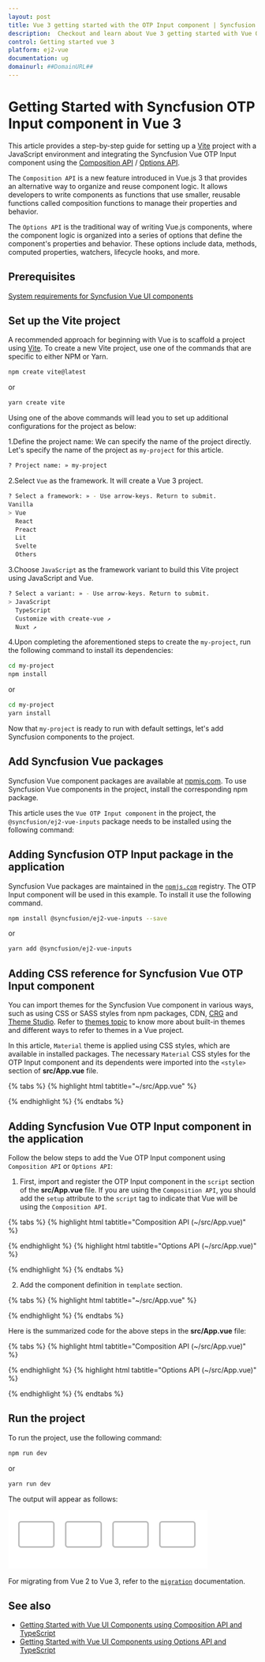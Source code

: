 ```yaml
---
layout: post
title: Vue 3 getting started with the OTP Input component | Syncfusion
description:  Checkout and learn about Vue 3 getting started with Vue OTP Input component of Syncfusion Essential JS 2 and more details.
control: Getting started vue 3 
platform: ej2-vue
documentation: ug
domainurl: ##DomainURL##
---
```


# Getting Started with Syncfusion OTP Input component in Vue 3

This article provides a step-by-step guide for setting up a [Vite](https://vitejs.dev/) project with a JavaScript environment and integrating the Syncfusion Vue OTP Input component using the [Composition API](https://vuejs.org/guide/introduction.html#composition-api) / [Options API](https://vuejs.org/guide/introduction.html#options-api).

The `Composition API` is a new feature introduced in Vue.js 3 that provides an alternative way to organize and reuse component logic. It allows developers to write components as functions that use smaller, reusable functions called composition functions to manage their properties and behavior.

The `Options API` is the traditional way of writing Vue.js components, where the component logic is organized into a series of options that define the component's properties and behavior. These options include data, methods, computed properties, watchers, lifecycle hooks, and more.

## Prerequisites

[System requirements for Syncfusion Vue UI components](https://ej2.syncfusion.com/vue/documentation/system-requirements/)

## Set up the Vite project

A recommended approach for beginning with Vue is to scaffold a project using [Vite](https://vitejs.dev/). To create a new Vite project, use one of the commands that are specific to either NPM or Yarn.

```bash
npm create vite@latest
```

or

```bash
yarn create vite
```

Using one of the above commands will lead you to set up additional configurations for the project as below:

1.Define the project name: We can specify the name of the project directly. Let's specify the name of the project as `my-project` for this article.

```bash
? Project name: » my-project
```

2.Select `Vue` as the framework. It will create a Vue 3 project.

```bash
? Select a framework: » - Use arrow-keys. Return to submit.
Vanilla
> Vue
  React
  Preact
  Lit
  Svelte
  Others
```

3.Choose `JavaScript` as the framework variant to build this Vite project using JavaScript and Vue.

```bash
? Select a variant: » - Use arrow-keys. Return to submit.
> JavaScript
  TypeScript
  Customize with create-vue ↗
  Nuxt ↗
```

4.Upon completing the aforementioned steps to create the `my-project`, run the following command to install its dependencies:

```bash
cd my-project
npm install
```

or

```bash
cd my-project
yarn install
```

Now that `my-project` is ready to run with default settings, let's add Syncfusion components to the project.

## Add Syncfusion Vue packages

Syncfusion Vue component packages are available at [npmjs.com](https://www.npmjs.com/search?q=ej2-vue). To use Syncfusion Vue components in the project, install the corresponding npm package.

This article uses the `Vue OTP Input component` in the project, the `@syncfusion/ej2-vue-inputs` package needs to be installed using the following command:

## Adding Syncfusion OTP Input package in the application

Syncfusion Vue packages are maintained in the [`npmjs.com`](https://www.npmjs.com/~syncfusionorg) registry. The OTP Input component will be used in this example. To install it use the following command.

```bash
npm install @syncfusion/ej2-vue-inputs --save
```

or

```bash
yarn add @syncfusion/ej2-vue-inputs
```

## Adding CSS reference for Syncfusion Vue OTP Input component

You can import themes for the Syncfusion Vue component in various ways, such as using CSS or SASS styles from npm packages, CDN, [CRG](https://ej2.syncfusion.com/javascript/documentation/common/custom-resource-generator/) and [Theme Studio](https://ej2.syncfusion.com/vue/documentation/appearance/theme-studio/). Refer to [themes topic](https://ej2.syncfusion.com/vue/documentation/appearance/theme/) to know more about built-in themes and different ways to refer to themes in a Vue project.

In this article, `Material` theme is applied using CSS styles, which are available in installed packages. The necessary `Material` CSS styles for the OTP Input component and its dependents were imported into the `<style>` section of **src/App.vue** file.

{% tabs %}
{% highlight html tabtitle="~/src/App.vue" %}

<style>
    @import '../node_modules/@syncfusion/ej2-base/styles/material.css';
    @import '../node_modules/@syncfusion/ej2-inputs/styles/material.css';
</style>

{% endhighlight %}
{% endtabs %}

## Adding Syncfusion Vue OTP Input component in the application

Follow the below steps to add the Vue OTP Input component using `Composition API` or `Options API`:

1. First, import and register the OTP Input component in the `script` section of the **src/App.vue** file. If you are using the `Composition API`, you should add the `setup` attribute to the `script` tag to indicate that Vue will be using the `Composition API`.

{% tabs %}
{% highlight html tabtitle="Composition API (~/src/App.vue)" %}

<script setup>
    import { OtpInputComponent as EjsOtpinput } from "@syncfusion/ej2-vue-inputs";
</script>

{% endhighlight %}
{% highlight html tabtitle="Options API (~/src/App.vue)" %}

<script>
    import { OtpInputComponent } from "@syncfusion/ej2-vue-inputs";

    export default {
        name: "App",
        components: {
        "ejs-otpinput": OtpInputComponent
        }
    }
</script>   
{% endhighlight %}
{% endtabs %}

2. Add the component definition in `template` section.

{% tabs %}
{% highlight html tabtitle="~/src/App.vue" %}

<template>
    <ejs-otpinput id="otpinput"></ejs-otpinput>
</template>

{% endhighlight %}
{% endtabs %}

Here is the summarized code for the above steps in the **src/App.vue** file:

{% tabs %}
{% highlight html tabtitle="Composition API (~/src/App.vue)" %}

<template>
    <ejs-otpinput id="otpinput"></ejs-otpinput>
</template>

<script setup>
    import { OtpInputComponent as EjsOtpinput } from "@syncfusion/ej2-vue-inputs";
</script>

<style>
@import '../node_modules/@syncfusion/ej2-base/styles/material.css';
@import '../node_modules/@syncfusion/ej2-inputs/styles/material.css';
</style>

{% endhighlight %}
{% highlight html tabtitle="Options API (~/src/App.vue)" %}

<template>
    <ejs-otpinput id="otpinput"></ejs-otpinput>
</template>

<script>
import { OtpInputComponent } from "@syncfusion/ej2-vue-inputs";

export default {
    name: "App",
    components: {
    "ejs-otpinput": OtpInputComponent
    }
}
</script>
<style>
@import '../node_modules/@syncfusion/ej2-base/styles/material.css';
@import '../node_modules/@syncfusion/ej2-inputs/styles/material.css';
</style>

{% endhighlight %}
{% endtabs %}

## Run the project

To run the project, use the following command:

```bash
npm run dev
```

or

```bash
yarn run dev
```

The output will appear as follows:

![Output](./images/otp-input-component.png)

For migrating from Vue 2 to Vue 3, refer to the [`migration`](https://ej2.syncfusion.com/vue/documentation/getting-started/vue3-tutorial/#migration-from-vue-2-to-vue-3) documentation.

## See also

* [Getting Started with Vue UI Components using Composition API and TypeScript](../getting-started/vue-3-ts-composition.md)
* [Getting Started with Vue UI Components using Options API and TypeScript](../getting-started/vue-3-ts-options.md)
